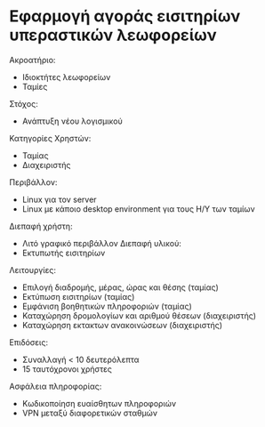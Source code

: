# Εφαρμογή αγοράς εισιτηρίων υπεραστικών λεωφορείων

Ακροατήριο:
- Ιδιοκτήτες λεωφορείων
- Ταμίες

Στόχος:
- Ανάπτυξη νέου λογισμικού


Κατηγορίες Χρηστών:
- Ταμίας
- Διαχειριστής

Περιβάλλον:
- Linux για τον server
- Linux με κάποιο desktop environment για τους Η/Υ των ταμίων

Διεπαφή χρήστη:
- Λιτό γραφικό περιβάλλον
Διεπαφή υλικού:
- Εκτυπωτής εισιτηρίων

Λειτουργίες:
- Επιλογή διαδρομής, μέρας, ώρας και θέσης (ταμίας)
- Εκτύπωση εισιτηρίων (ταμίας)
- Εμφάνιση βοηθητικών πληροφοριών (ταμίας)
- Καταχώρηση δρομολογίων και αριθμού θέσεων (διαχειριστής)
- Καταχώρηση εκτακτων ανακοινώσεων (διαχειριστής)

Επιδόσεις:
- Συναλλαγή < 10 δευτερόλεπτα
- 15 ταυτόχρονοι χρήστες

Ασφάλεια πληροφορίας:
- Κωδικοποίηση ευαίσθητων πληροφοριών
- VPN μεταξύ διαφορετικών σταθμών
